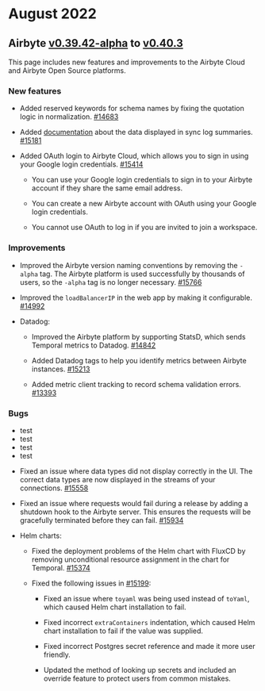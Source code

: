 # August 2022
## Airbyte [v0.39.42-alpha](https://github.com/airbytehq/airbyte/releases/tag/v0.39.42-alpha) to [v0.40.3](https://github.com/airbytehq/airbyte/releases/tag/v0.40.3)

This page includes new features and improvements to the Airbyte Cloud and Airbyte Open Source platforms.

### New features
* Added reserved keywords for schema names by fixing the quotation logic in normalization. [#14683](https://github.com/airbytehq/airbyte/pull/14683)

* Added [documentation](https://docs.airbyte.com/cloud/managing-airbyte-cloud/review-sync-summary) about the data displayed in sync log summaries. [#15181](https://github.com/airbytehq/airbyte/pull/15181)

* Added OAuth login to Airbyte Cloud, which allows you to sign in using your Google login credentials. [#15414](https://github.com/airbytehq/airbyte/pull/15414)

    * You can use your Google login credentials to sign in to your Airbyte account if they share the same email address.  

    * You can create a new Airbyte account with OAuth using your Google login credentials. 

    * You cannot use OAuth to log in if you are invited to join a workspace.

### Improvements
* Improved the Airbyte version naming conventions by removing the `-alpha` tag. The Airbyte platform is used successfully by thousands of users, so the `-alpha` tag is no longer necessary. [#15766](https://github.com/airbytehq/airbyte/pull/15766)

* Improved the `loadBalancerIP` in the web app by making it configurable. [#14992](https://github.com/airbytehq/airbyte/pull/14992)

* Datadog:

    * Improved the Airbyte platform by supporting StatsD, which sends Temporal metrics to Datadog. [#14842](https://github.com/airbytehq/airbyte/pull/14842)

    * Added Datadog tags to help you identify metrics between Airbyte instances. [#15213](https://github.com/airbytehq/airbyte/pull/15213) 

    * Added metric client tracking to record schema validation errors. [#13393](https://github.com/airbytehq/airbyte/pull/13393)

### Bugs
- test
- test
- test
- test
* Fixed an issue where data types did not display correctly in the UI. The correct data types are now displayed in the streams of your connections. [#15558](https://github.com/airbytehq/airbyte/pull/15558)

* Fixed an issue where requests would fail during a release by adding a shutdown hook to the Airbyte server. This ensures the requests will be gracefully terminated before they can fail. [#15934](https://github.com/airbytehq/airbyte/pull/15934)

* Helm charts:

    * Fixed the deployment problems of the Helm chart with FluxCD by removing unconditional resource assignment in the chart for Temporal. [#15374](https://github.com/airbytehq/airbyte/pull/15374)

    * Fixed the following issues in [#15199](https://github.com/airbytehq/airbyte/pull/15199):

        * Fixed an issue where `toyaml` was being used instead of `toYaml`, which caused Helm chart installation to fail.

        * Fixed incorrect `extraContainers` indentation, which caused Helm chart installation to fail if the value was supplied.

        * Fixed incorrect Postgres secret reference and made it more user friendly.

        * Updated the method of looking up secrets and included an override feature to protect users from common mistakes.
